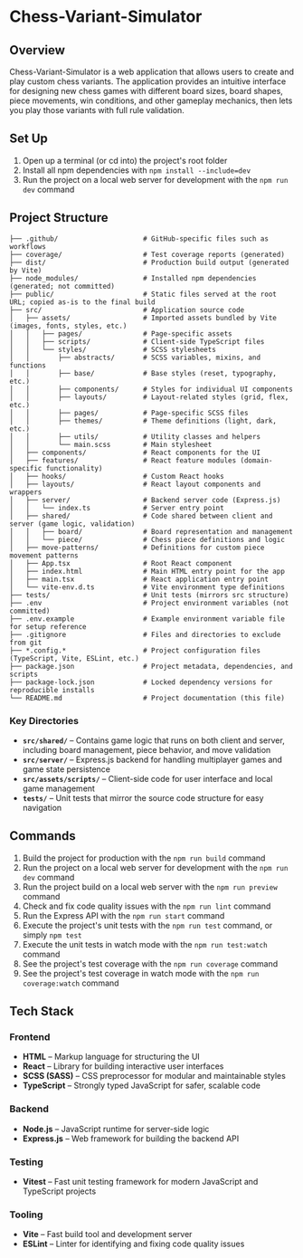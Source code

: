 # Chess-Variant-Simulator

## Overview

Chess-Variant-Simulator is a web application that allows users to create and play custom chess variants. The application provides an intuitive interface for designing new chess games with different board sizes, board shapes, piece movements, win conditions, and other gameplay mechanics, then lets you play those variants with full rule validation.

## Set Up

1. Open up a terminal (or cd into) the project's root folder
2. Install all npm dependencies with `npm install --include=dev`
3. Run the project on a local web server for development with the `npm run dev` command

## Project Structure

```text
├── .github/                     # GitHub-specific files such as workflows
├── coverage/                    # Test coverage reports (generated)
├── dist/                        # Production build output (generated by Vite)
├── node_modules/                # Installed npm dependencies (generated; not committed)
├── public/                      # Static files served at the root URL; copied as-is to the final build
├── src/                         # Application source code
│   ├── assets/                  # Imported assets bundled by Vite (images, fonts, styles, etc.)
│   │   ├── pages/               # Page-specific assets
│   │   ├── scripts/             # Client-side TypeScript files
│   │   └── styles/              # SCSS stylesheets
│   │       ├── abstracts/       # SCSS variables, mixins, and functions
│   │       ├── base/            # Base styles (reset, typography, etc.)
│   │       ├── components/      # Styles for individual UI components
│   │       ├── layouts/         # Layout-related styles (grid, flex, etc.)
│   │       ├── pages/           # Page-specific SCSS files
│   │       ├── themes/          # Theme definitions (light, dark, etc.)
│   │       ├── utils/           # Utility classes and helpers
│   │       └── main.scss        # Main stylesheet
│   ├── components/              # React components for the UI
│   ├── features/                # React feature modules (domain-specific functionality)
│   ├── hooks/                   # Custom React hooks
│   ├── layouts/                 # React layout components and wrappers
│   ├── server/                  # Backend server code (Express.js)
│   │   └── index.ts             # Server entry point
│   ├── shared/                  # Code shared between client and server (game logic, validation)
│   │   ├── board/               # Board representation and management
│   │   └── piece/               # Chess piece definitions and logic
│   ├── move-patterns/           # Definitions for custom piece movement patterns
│   ├── App.tsx                  # Root React component
│   ├── index.html               # Main HTML entry point for the app
│   ├── main.tsx                 # React application entry point
│   └── vite-env.d.ts            # Vite environment type definitions
├── tests/                       # Unit tests (mirrors src structure)
├── .env                         # Project environment variables (not committed)
├── .env.example                 # Example environment variable file for setup reference
├── .gitignore                   # Files and directories to exclude from git
├── *.config.*                   # Project configuration files (TypeScript, Vite, ESLint, etc.)
├── package.json                 # Project metadata, dependencies, and scripts
├── package-lock.json            # Locked dependency versions for reproducible installs
└── README.md                    # Project documentation (this file)
```

### Key Directories

- **`src/shared/`** – Contains game logic that runs on both client and server, including board management, piece behavior, and move validation
- **`src/server/`** – Express.js backend for handling multiplayer games and game state persistence
- **`src/assets/scripts/`** – Client-side code for user interface and local game management
- **`tests/`** – Unit tests that mirror the source code structure for easy navigation

## Commands

1. Build the project for production with the `npm run build` command
2. Run the project on a local web server for development with the `npm run dev` command
3. Run the project build on a local web server with the `npm run preview` command
4. Check and fix code quality issues with the `npm run lint` command
5. Run the Express API with the `npm run start` command
6. Execute the project's unit tests with the `npm run test` command, or simply `npm test`
7. Execute the unit tests in watch mode with the `npm run test:watch` command
8. See the project's test coverage with the `npm run coverage` command
9. See the project's test coverage in watch mode with the `npm run coverage:watch` command

## Tech Stack

### Frontend

- **HTML** – Markup language for structuring the UI
- **React** – Library for building interactive user interfaces
- **SCSS (SASS)** – CSS preprocessor for modular and maintainable styles
- **TypeScript** – Strongly typed JavaScript for safer, scalable code

### Backend

- **Node.js** – JavaScript runtime for server-side logic
- **Express.js** – Web framework for building the backend API

### Testing

- **Vitest** – Fast unit testing framework for modern JavaScript and TypeScript projects

### Tooling

- **Vite** – Fast build tool and development server
- **ESLint** – Linter for identifying and fixing code quality issues
